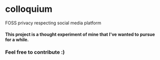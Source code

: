 # colloquium
FOSS privacy respecting social media platform

#### This project is a thought experiment of mine that I've wanted to pursue for a while.

### Feel free to contribute :)
